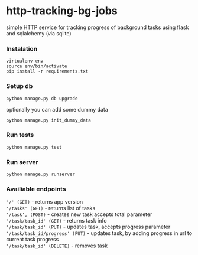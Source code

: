 # http-tracking-bg-jobs
simple HTTP service for tracking progress of background tasks
using flask and sqlalchemy (via sqlite)
### Instalation
```
virtualenv env
source env/bin/activate
pip install -r requirements.txt
```

### Setup db
```
python manage.py db upgrade
```
optionally you can add some dummy data
```
python manage.py init_dummy_data

```
### Run tests
```
python manage.py test
```
### Run server
```
python manage.py runserver
```
### Availiable endpoints

```'/' (GET)``` - returns app version  
```'/tasks' (GET)``` - returns list of tasks  
```'/task', (POST)``` - creates new task accepts total parameter  
```'/task/task_id' (GET)``` - returns task info  
```'/task/task_id' (PUT)``` - updates task, accepts progress parameter  
```'/task/task_id/progress' (PUT)``` - updates task, by adding progress in url to current task progress  
```'/task/task_id' (DELETE)``` - removes task  
